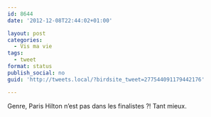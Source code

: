 ```yaml
---
id: 8644
date: '2012-12-08T22:44:02+01:00'

layout: post
categories:
  - Vis ma vie
tags:
  - tweet
format: status
publish_social: no
guid: 'http://tweets.local/?birdsite_tweet=277544091179442176'

---
```


Genre, Paris Hilton n’est pas dans les finalistes ?! Tant mieux.